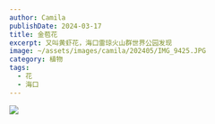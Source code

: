 ```yaml
---
author: Camila
publishDate: 2024-03-17
title: 金苞花
excerpt: 又叫黄虾花，海口雷琼火山群世界公园发现
image: ~/assets/images/camila/202405/IMG_9425.JPG
category: 植物
tags:
  - 花
  - 海口
---
```


![](~/assets/images/camila/202405/IMG_9425.JPG)
